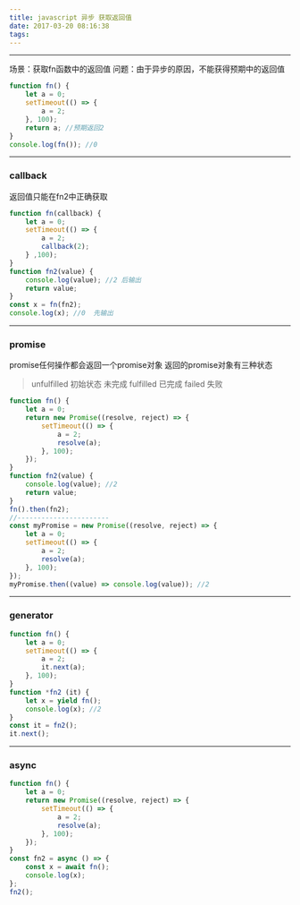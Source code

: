 ```yaml
---
title: javascript 异步 获取返回值
date: 2017-03-20 08:16:38
tags:
---
```


---
场景：获取fn函数中的返回值
问题：由于异步的原因，不能获得预期中的返回值
```javascript
function fn() {
    let a = 0;
    setTimeout(() => {
        a = 2;
    }, 100);
    return a; //预期返回2
}
console.log(fn()); //0
```
---
### callback
返回值只能在fn2中正确获取
```javascript
function fn(callback) {
    let a = 0;
    setTimeout(() => {
        a = 2;
        callback(2);
    } ,100);
}
function fn2(value) {
    console.log(value); //2 后输出
    return value;
}
const x = fn(fn2);
console.log(x); //0  先输出
```
---
### promise
promise任何操作都会返回一个promise对象
返回的promise对象有三种状态
> unfulfilled 初始状态 未完成
> fulfilled 已完成
> failed 失败

```javascript
function fn() {
    let a = 0;
    return new Promise((resolve, reject) => {
        setTimeout(() => {
            a = 2;
            resolve(a);
        }, 100);
    });
}
function fn2(value) {
    console.log(value); //2
    return value;
}
fn().then(fn2);
//-----------------------
const myPromise = new Promise((resolve, reject) => {
    let a = 0;
    setTimeout(() => {
        a = 2;
        resolve(a);
    }, 100);
});
myPromise.then((value) => console.log(value)); //2
```
---
### generator
```javascript
function fn() {
    let a = 0;
    setTimeout(() => {
        a = 2;
        it.next(a);
    }, 100);
}
function *fn2 (it) {
    let x = yield fn();
    console.log(x); //2
}
const it = fn2();
it.next();
```
---
### async
```javascript
function fn() {
    let a = 0;
    return new Promise((resolve, reject) => {
        setTimeout(() => {
            a = 2;
            resolve(a);
        }, 100);
    });
}
const fn2 = async () => {
    const x = await fn();
    console.log(x);
};
fn2();
```
